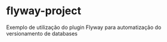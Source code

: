 # flyway-project
Exemplo de utilização do plugin Flyway para automatização do versionamento de databases
